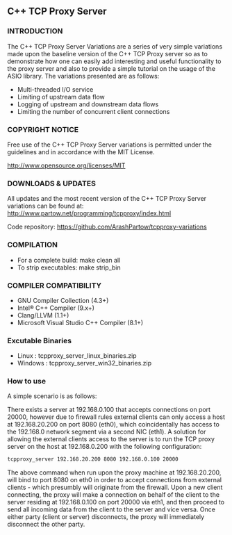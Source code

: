 ## C++ TCP Proxy Server

### INTRODUCTION
The  C++ TCP  Proxy Server  Variations are  a series  of very  simple
variations made upon the baseline version of the C++ TCP Proxy  server
so as  to demonstrate  how one  can easily  add interesting and useful
functionality  to  the  proxy  server and  also  to  provide  a simple
tutorial on the  usage of the  ASIO library. The  variations presented
are as follows:

- Multi-threaded I/O service
- Limiting of upstream data flow
- Logging of upstream and downstream data flows
- Limiting the number of concurrent client connections


### COPYRIGHT NOTICE
Free use of the C++ TCP Proxy Server variations is permitted under the
guidelines and  in accordance  with the MIT License.

http://www.opensource.org/licenses/MIT


### DOWNLOADS & UPDATES

All updates and the  most recent version of  the C++ TCP Proxy  Server
variations can be found at:
http://www.partow.net/programming/tcpproxy/index.html

Code repository:
https://github.com/ArashPartow/tcpproxy-variations



### COMPILATION
- For a complete build: make clean all
- To strip executables: make strip_bin


### COMPILER COMPATIBILITY
- GNU Compiler Collection (4.3+)
- Intel® C++ Compiler (9.x+)
- Clang/LLVM (1.1+)
- Microsoft Visual Studio C++ Compiler (8.1+)



### Excutable Binaries
- Linux : tcpproxy_server_linux_binaries.zip
- Windows : tcpproxy_server_win32_binaries.zip


### How to use 

A simple scenario is as follows: 

There exists a server at 192.168.0.100 that accepts connections on port 20000, however due to firewall rules external clients can only access a host at 192.168.20.200 on port 8080 (eth0), which coincidentally has access to the 192.168.0 network segment via a second NIC (eth1). A solution for allowing the external clients access to the server is to run the TCP proxy server on the host at 192.168.0.200 with the following configuration:

```bash
tcpproxy_server 192.168.20.200 8080 192.168.0.100 20000
```

The above command when run upon the proxy machine at 192.168.20.200, will bind to port 8080 on eth0 in order to accept connections from external clients - which presumbly will originate from the firewall. Upon a new client connecting, the proxy will make a connection on behalf of the client to the server residing at 192.168.0.100 on port 20000 via eth1, and then proceed to send all incoming data from the client to the server and vice versa. Once either party (client or server) disconnects, the proxy will immediately disconnect the other party.
